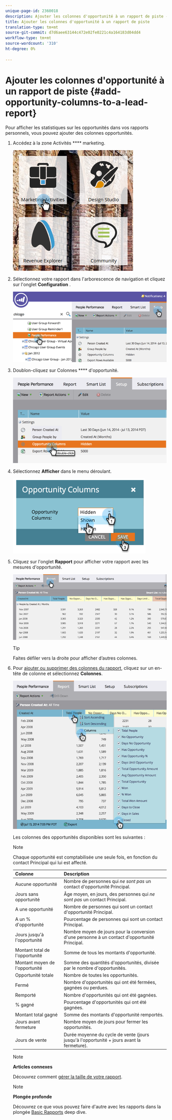 ```yaml
---
unique-page-id: 2360018
description: Ajouter les colonnes d'opportunité à un rapport de piste - Documents marketing - Documentation du produit
title: Ajouter les colonnes d'opportunité à un rapport de piste
translation-type: tm+mt
source-git-commit: d7d6aee63144c472e02fe0221c4a164183d04dd4
workflow-type: tm+mt
source-wordcount: '310'
ht-degree: 0%

---
```



# Ajouter les colonnes d&#39;opportunité à un rapport de piste {#add-opportunity-columns-to-a-lead-report}

Pour afficher les statistiques sur les opportunités dans vos rapports [](http://docs.marketo.com/display/docs/basic+reporting)personnels, vous pouvez ajouter des colonnes opportunités.

1. Accédez à la zone Activités **** marketing.

   ![](assets/ma.png)

1. Sélectionnez votre rapport dans l&#39;arborescence de navigation et cliquez sur l&#39;onglet **Configuration** .

   ![](assets/two.png)

1. Doublon-cliquez sur Colonnes **** d&#39;opportunité.

   ![](assets/three.png)

1. Sélectionnez **Afficher** dans le menu déroulant.

   ![](assets/image2014-9-16-12-3a50-3a33.png)

1. Cliquez sur l&#39;onglet **Rapport** pour afficher votre rapport avec les mesures d&#39;opportunité.

   ![](assets/five.png)

   >[!TIP]
   >
   >Faites défiler vers la droite pour afficher d’autres colonnes.

1. Pour [ajouter ou supprimer des colonnes du rapport](select-report-columns.md), cliquez sur un en-tête de colonne et sélectionnez **Colonnes**.

   ![](assets/six.png)

   Les colonnes des opportunités disponibles sont les suivantes :

   >[!NOTE]
   >
   >Chaque opportunité est comptabilisée une seule fois, en fonction du contact Principal qui lui est affecté.

   | Colonne | Description |
   |---|---|
   | Aucune opportunité | Nombre de personnes qui *ne sont pas* un contact d&#39;opportunité Principal. |
   | Jours sans opportunité | Âge moyen, en jours, des personnes qui *ne sont pas* un contact Principal. |
   | A une opportunité | Nombre de personnes qui sont un contact d&#39;opportunité Principal. |
   | A un % d&#39;opportunité | Pourcentage de personnes qui sont un contact Principal. |
   | Jours jusqu&#39;à l&#39;opportunité | Nombre moyen de jours pour la conversion d&#39;une personne à un contact d&#39;opportunité Principal. |
   | Montant total de l&#39;opportunité | Somme de tous les montants d&#39;opportunité. |
   | Montant moyen de l&#39;opportunité | Somme des quantités d&#39;opportunités, divisée par le nombre d&#39;opportunités. |
   | Opportunité totale | Nombre de toutes les opportunités. |
   | Fermé | Nombre d&#39;opportunités qui ont été fermées, gagnées ou perdues. |
   | Remporté | Nombre d&#39;opportunités qui ont été gagnées. |
   | % gagné | Pourcentage d&#39;opportunités qui ont été gagnées. |
   | Montant total gagné | Somme des montants d&#39;opportunité remportés. |
   | Jours avant fermeture | Nombre moyen de jours pour fermer les opportunités. |
   | Jours de vente | Durée moyenne du cycle de vente (jours jusqu&#39;à l&#39;opportunité + jours avant la fermeture). |

   >[!NOTE]
   >
   >**Articles connexes**
   >
   >
   >Découvrez comment [gérer la taille de votre rapport](configure-report-size.md).

   >[!NOTE]
   >
   >**Plongée profonde**
   >
   >
   >Découvrez ce que vous pouvez faire d&#39;autre avec les rapports dans la plongée [Basic Rapports](http://docs.marketo.com/display/docs/basic+reporting) deep dive.

